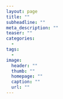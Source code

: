 ```yaml
---
layout: page
title: ""
subheadline: ""
meta_description: ""
teaser: ""
categories:
  - 
tags:
  - 
image:
  header: ""
  thumb: ""
  homepage: ""
  caption: ""
  url: ""
---
```




 [1]: #
 [2]: #
 [3]: #
 [4]: #
 [5]: #
 [6]: #
 [7]: #
 [8]: #
 [9]: #
 [10]: #